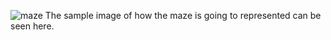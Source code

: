 ![maze](https://github.com/Sirpy-Palaniswamy/prims_maze/assets/50924555/de000eb1-a1c0-498a-9139-aa8457b9f867)
The sample image of how the maze is going to represented can be seen here.
